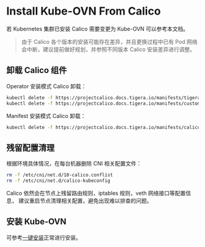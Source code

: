 # Install Kube-OVN From Calico

若 Kubernetes 集群已安装 Calico 需要变更为 Kube-OVN 可以参考本文档。

> 由于 Calico 各个版本的安装可能存在差异，并且更换过程中已有 Pod 网络
> 会中断，建议提前做好规划，并参照不同版本 Calico 安装差异进行调整。

## 卸载 Calico 组件

Operator 安装模式 Calico 卸载：

```bash
kubectl delete -f https://projectcalico.docs.tigera.io/manifests/tigera-operator.yaml
kubectl delete -f https://projectcalico.docs.tigera.io/manifests/custom-resources.yaml
```

Manifest 安装模式 Calico 卸载：

```bash
kubectl delete -f https://projectcalico.docs.tigera.io/manifests/calico.yaml 
```

## 残留配置清理

根据环境具体情况，在每台机器删除 CNI 相关配置文件：

```bash
rm -f /etc/cni/net.d/10-calico.conflist
rm -f /etc/cni/net.d/calico-kubeconfig
```

Calico 依然会在节点上残留路由规则，iptables 规则，veth 网络接口等配置信息，
建议重启节点清理相关配置，避免出现难以排查的问题。

## 安装 Kube-OVN

可参考[一键安装](../start/one-step-install.md)正常进行安装。
